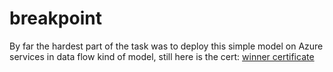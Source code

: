 # breakpoint

By far the hardest part of the task was to deploy this simple model on Azure
services in data flow kind of model, still here is the cert:
[winner certificate](https://i.imgur.com/YOxqIxt.png)
